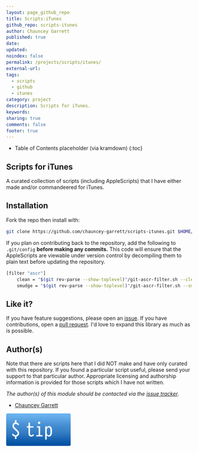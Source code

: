 ```yaml
---
layout: page_github_repo
title: Scripts:iTunes
github_repo: scripts-itunes
author: Chauncey Garrett
published: true
date:
updated:
noindex: false
permalink: /projects/scripts/itunes/
external-url:
tags:
  - scripts
  - github
  - itunes
category: project
description: Scripts for iTunes.
keywords:
sharing: true
comments: false
footer: true
---
```


* Table of Contents placeholder (via kramdown)
{:toc}

## Scripts for iTunes

A curated collection of scripts (including AppleScripts) that I have either made and/or commandeered for iTunes.

## Installation

Fork the repo then install with:

```sh
git clone https://github.com/chauncey-garrett/scripts-itunes.git $HOME/Library/iTunes/Scripts
```

If you plan on contributing back to the repository, add the following to `.git/config` **before making any commits.** This code will ensure that the AppleScripts are viewable under version control by decompiling them to plain text before updating the repository.

```sh
[filter "ascr"]
	clean = "$(git rev-parse --show-toplevel)"/git-ascr-filter.sh --clean %f
	smudge = "$(git rev-parse --show-toplevel)"/git-ascr-filter.sh --smudge %f
```

## Like it?

If you have feature suggestions, please open an [issue](https://github.com/chauncey-garrett/scripts-itunes/issues "chauncey-garrett/scripts-itunes/issues"). If you have contributions, open a [pull request](https://github.com/chauncey-garrett/scripts-itunes/pull-request "chauncey-garrett/scripts-itunes/pulls"). I'd love to expand this library as much as is possible.

## Author(s)

Note that there are scripts here that I did NOT make and have only curated with this repository. If you found a particular script useful, please send your support to that particular author. Appropriate licensing and authorship information is provided for those scripts which I have not written.

*The author(s) of this module should be contacted via the [issue tracker](https://github.com/chauncey-garrett/scripts-itunes/issues "chauncey-garrett/scripts-itunes/issues").*

  - [Chauncey Garrett](https://github.com/chauncey-garrett "chauncey-garrett")

[![](/img/tip.gif)](http://chauncey.io/reader-support/)
